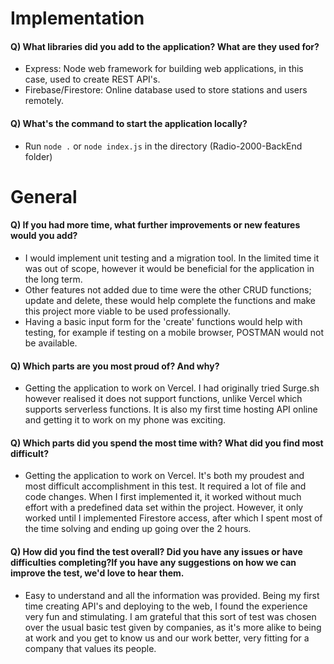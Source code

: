 # **Implementation**
#### **Q) What libraries did you add to the application? What are they used for?**
- Express: Node web framework for building web applications, in this case, used to create REST API's.
- Firebase/Firestore: Online database used to store stations and users remotely.

#### **Q) What's the command to start the application locally?**
- Run `node .` or `node index.js` in the directory (Radio-2000-BackEnd folder)



# **General**
#### **Q) If you had more time, what further improvements or new features would you add?**
- I would implement unit testing and a migration tool. In the limited time it was out of scope, however it would be beneficial for the application in the long term. 
- Other features not added due to time were the other CRUD functions; update and delete, these would help complete the functions and make this project more viable to be used professionally.
- Having a basic input form for the 'create' functions would help with testing, for example if testing on a mobile browser, POSTMAN would not be available.


#### **Q) Which parts are you most proud of? And why?**
- Getting the application to work on Vercel. I had originally tried Surge.sh however realised it does not support functions, unlike Vercel which supports serverless functions. It is also my first time hosting API online and getting it to work on my phone was exciting.

#### **Q) Which parts did you spend the most time with? What did you find most difficult?**
- Getting the application to work on Vercel. It's both my proudest and most difficult accomplishment in this test. It required a lot of file and code changes. When I first implemented it, it worked without much effort with a predefined data set within the project. However, it only worked until I implemented Firestore access, after which I spent most of the time solving and ending up going over the 2 hours.

#### **Q) How did you find the test overall? Did you have any issues or have difficulties completing?If you have any suggestions on how we can improve the test, we'd love to hear them.**
- Easy to understand and all the information was provided. Being my first time creating API's and deploying to the web, I found the experience very fun and stimulating. I am grateful that this sort of test was chosen over the usual basic test given by companies, as it's more alike to being at work and you get to know us and our work better, very fitting for a company that values its people.